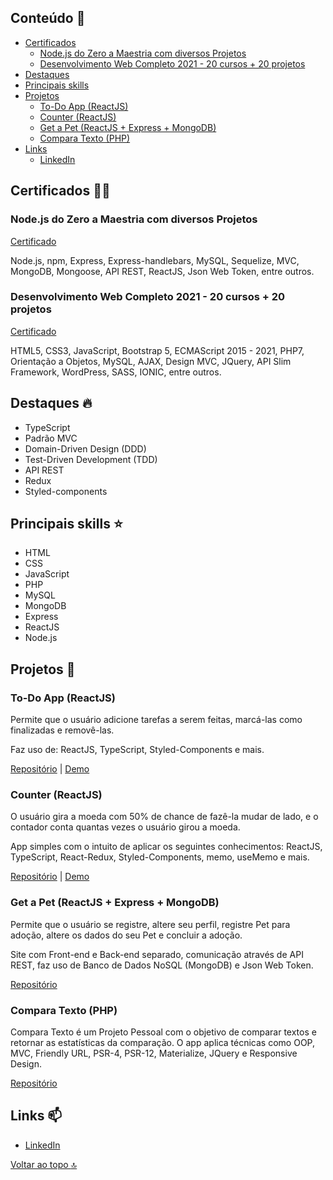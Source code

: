 ## Conteúdo :notebook:
- [Certificados](https://github.com/redfire314/portfolioDev#certificados-man_student)
     - [Node.js do Zero a Maestria com diversos Projetos](https://github.com/redfire314/portfolioDev#nodejs-do-zero-a-maestria-com-diversos-projetos)
     - [Desenvolvimento Web Completo 2021 - 20 cursos + 20 projetos](https://github.com/redfire314/portfolioDev#desenvolvimento-web-completo-2021---20-cursos--20-projetos)
- [Destaques](https://github.com/redfire314/portfolioDev#destaques-fire)
- [Principais skills](https://github.com/redfire314/portfolioDev#principais-skills-star)
- [Projetos](https://github.com/redfire314/portfolioDev#projetos-telescope)
     - [To-Do App (ReactJS)](https://github.com/redfire314/portfolioDev#to-do-app-reactjs)
     - [Counter (ReactJS)](https://github.com/redfire314/portfolioDev#counter-reactjs)
     - [Get a Pet (ReactJS + Express + MongoDB)](https://github.com/redfire314/portfolioDev#get-a-pet-reactjs--express--mongodb)
     - [Compara Texto (PHP)](https://github.com/redfire314/portfolioDev#compara-texto-php)
- [Links](https://github.com/redfire314/portfolioDev#links-mailbox)
     - [LinkedIn](https://www.linkedin.com/in/leandroaraujowm/)

## Certificados :man_student:
### Node.js do Zero a Maestria com diversos Projetos
[Certificado](https://www.udemy.com/certificate/UC-e0ffdd67-80f8-481d-be93-1112c294047e/)

Node.js, npm, Express, Express-handlebars, MySQL, Sequelize, MVC, MongoDB, Mongoose, API REST, ReactJS, Json Web Token, entre outros.

### Desenvolvimento Web Completo 2021 - 20 cursos + 20 projetos
[Certificado](https://www.udemy.com/certificate/UC-d2a53415-6284-4828-8291-ba1e2e8e10f6/)

HTML5, CSS3, JavaScript, Bootstrap 5, ECMAScript 2015 - 2021, PHP7, Orientação a Objetos, MySQL, AJAX, Design MVC, JQuery, API Slim Framework, WordPress, SASS, IONIC, entre outros.

## Destaques :fire:
- TypeScript
- Padrão MVC
- Domain-Driven Design (DDD)
- Test-Driven Development (TDD)
- API REST
- Redux
- Styled-components

## Principais skills :star:
- HTML
- CSS
- JavaScript
- PHP
- MySQL
- MongoDB
- Express
- ReactJS
- Node.js

## Projetos :telescope:
### To-Do App (ReactJS)
Permite que o usuário adicione tarefas a serem feitas, marcá-las como finalizadas e removê-las.

Faz uso de: ReactJS, TypeScript, Styled-Components e mais.

[Repositório](https://github.com/redfire314/portfolioDev/tree/master/projetos-pessoais/reactjs-todo-list) | [Demo](https://leandrofreelancer.com.br/demo/reactjs-todo-list/)

### Counter (ReactJS)
O usuário gira a moeda com 50% de chance de fazê-la mudar de lado, e o contador conta quantas vezes o usuário girou a moeda.

App simples com o intuito de aplicar os seguintes conhecimentos: ReactJS, TypeScript, React-Redux, Styled-Components, memo, useMemo e mais.

[Repositório](https://github.com/redfire314/portfolioDev/tree/master/projetos-pessoais/reactjs-counter) | [Demo](https://leandrofreelancer.com.br/demo/reactjs-counter/)

### Get a Pet (ReactJS + Express + MongoDB)
Permite que o usuário se registre, altere seu perfil, registre Pet para adoção, altere os dados do seu Pet e concluir a adoção.

Site com Front-end e Back-end separado, comunicação através de API REST, faz uso de Banco de Dados NoSQL (MongoDB) e Json Web Token.

[Repositório](https://github.com/redfire314/portfolioDev/tree/master/cursos/nodejs-do-zero-a-maestria-com-diversos-projetos/4-get-a-pet)

### Compara Texto (PHP)
Compara Texto é um Projeto Pessoal com o objetivo de comparar textos e retornar as estatísticas da comparação.
O app aplica técnicas como OOP, MVC, Friendly URL, PSR-4, PSR-12, Materialize, JQuery e Responsive Design.

[Repositório](https://github.com/redfire314/portfolioDev/tree/master/projetos-pessoais/compara-texto)

## Links :mailbox:
- [LinkedIn](https://www.linkedin.com/in/leandroaraujowm/)

[Voltar ao topo :top:](https://github.com/redfire314/portfolioDev#conteúdo-notebook)
